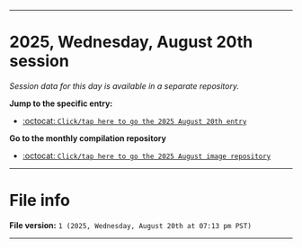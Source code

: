 
***

# 2025, Wednesday, August 20th session

_Session data for this day is available in a separate repository._

**Jump to the specific entry:**

- [:octocat: `Click/tap here to go the 2025 August 20th entry`](https://github.com/seanpm2001/SeansLifeArchive_Images_ModernSmurfsVillage_Y2025_V8/tree/SeansLifeArchive_ModernSmurfsVillage_Y2025_V8_Main-dev/2025/08_August/20/)

**Go to the monthly compilation repository**

- [:octocat: `Click/tap here to go the 2025 August image repository`](https://github.com/seanpm2001/SeansLifeArchive_Images_ModernSmurfsVillage_Y2025_V8/)

***

# File info

**File version:** `1 (2025, Wednesday, August 20th at 07:13 pm PST)`

***
